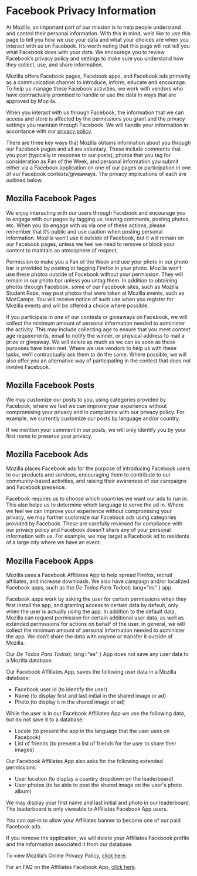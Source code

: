 # Facebook Privacy Information

At Mozilla, an important part of our mission is to help people understand and control their personal information. With this in mind, we’d like to use this page to tell you how we use your data and what your choices are when you interact with us on Facebook. It’s worth noting that this page will not tell you what Facebook does with your data. We encourage you to review Facebook’s privacy policy and settings to make sure you understand how they collect, use, and share information.

Mozilla offers Facebook pages, Facebook apps, and Facebook ads primarily as a communication channel to introduce, inform, educate and encourage. To help us manage these Facebook activities, we work with vendors who have contractually promised to handle or use the data in ways that are approved by Mozilla.

When you interact with us through Facebook, the information that we can access and store is affected by the permissions you grant and the privacy settings you maintain through Facebook. We will handle your information in accordance with our [privacy policy](http://www.mozilla.org/en-US/privacy/).

There are three key ways that Mozilla obtains information about you through our Facebook pages and all are voluntary. These include comments that you post (typically in response to our posts); photos that you tag for consideration as Fan of the Week, and personal information you submit either via a Facebook application on one of our pages or participation in one of our Facebook contests/giveaways. The privacy implications of each are outlined below.

## Mozilla Facebook Pages

We enjoy interacting with our users through Facebook and encourage you to engage with our pages by tagging us, leaving comments, posting photos, etc. When you do engage with us via one of these actions, please remember that it’s public and use caution when posting personal information. Mozilla won’t use it outside of Facebook, but it will remain on our Facebook pages, unless we feel we need to remove or block your content to maintain an atmosphere of respect.

Permission to make you a Fan of the Week and use your photo in our photo bar is provided by posting or tagging Firefox in your photo. Mozilla won’t use these photos outside of Facebook without your permission. They will remain in our photo bar unless you untag them. In addition to obtaining photos through Facebook, some of our Facebook sites, such as Mozilla Student Reps, may post photos that were taken at Mozilla events, such as MozCamps. You will receive notice of such use when you register for Mozilla events and will be offered a choice where possible.

If you participate in one of our contests or giveaways on Facebook, we will collect the minimum amount of personal information needed to administer the activity. This may include collecting age to ensure that you meet contest age requirements, email to notify the winner, or physical address to mail a prize or giveaway. We will delete as much as we can as soon as these purposes have been met. Where we use vendors to help us with these tasks, we’ll contractually ask them to do the same. Where possible, we will also offer you an alternative way of participating in the contest that does not involve Facebook.

## Mozilla Facebook Posts

We may customize our posts to you, using categories provided by Facebook, where we feel we can improve your experience without compromising your privacy and in compliance with our privacy policy. For example, we currently customize our posts by language and/or country.

If we mention your comment in our posts, we will only identify you by your first name to preserve your privacy.

## Mozilla Facebook Ads

Mozilla places Facebook ads for the purpose of introducing Facebook users to our products and services, encouraging them to contribute to our community-based activities, and raising their awareness of our campaigns and Facebook presence.

Facebook requires us to choose which countries we want our ads to run in. This also helps us to determine which language to serve the ad in. Where we feel we can improve your experience without compromising your privacy, we may further customize our Facebook ads using categories provided by Facebook. These are carefully reviewed for compliance with our privacy policy and Facebook doesn’t share any of your personal information with us. For example, we may target a Facebook ad to residents of a large city where we have an event.

## Mozilla Facebook Apps

Mozilla uses a Facebook Affiliates App to help spread Firefox, recruit affiliates, and increase downloads. We also have campaign and/or localized Facebook apps, such as the *De Todos Para Todos*{: lang="es" } app.

Facebook apps work by asking the user for certain permissions when they first install the app, and granting access to certain data by default, only when the user is actually using the app. In addition to the default data, Mozilla can request permission for certain additional user data, as well as extended permissions for actions on behalf of the user. In general, we will collect the minimum amount of personal information needed to administer the app. We don’t share the data with anyone or transfer it outside of Mozilla.

Our *De Todos Para Todos*{: lang="es" } App does not save any user data to a Mozilla database.

Our Facebook Affiliates App, saves the following user data in a Mozilla database:

* Facebook user id (to identify the user)
* Name (to display first and last initial in the shared image or ad)
* Photo (to display it in the shared image or ad)

While the user is in our Facebook Affiliates App we use the following data, but do not save it to a database:

* Locale (to present the app in the language that the user uses on Facebook)
* List of friends (to present a list of friends for the user to share their images)

Our Facebook Affiliates App also asks for the following extended permissions:

* User location (to display a country dropdown on the leaderboard)
* User photos (to be able to post the shared image on the user's photo album)

We may display your first name and last initial and photo in our leaderboard. The leaderboard is only viewable to Affiliates Facebook App users.

You can opt-in to allow your Affiliates banner to become one of our paid Facebook ads.

If you remove the application, we will delete your Affiliates Facebook profile and the information associated it from our database.

To view Mozilla’s Online Privacy Policy, [click here](http://www.mozilla.org/en-US/privacy/).

For an FAQ on the Affiliates Facebook App, [click here](https://affiliates.mozilla.org/fb/faq).
